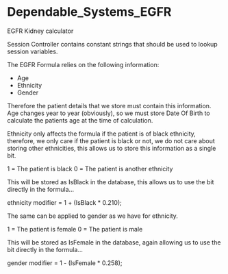 # Dependable_Systems_EGFR
EGFR Kidney calculator

Session Controller contains constant strings that should be used to lookup session variables.

The EGFR Formula relies on the following information:
- Age
- Ethnicity
- Gender

Therefore the patient details that we store must contain this information. Age changes year to year (obviously), so we
must store Date Of Birth to calculate the patients age at the time of calculation.

Ethnicity only affects the formula if the patient is of black ethnicity, therefore, we only care if the patient is black or not,
we do not care about storing other ethnicities, this allows us to store this information as a single bit.

1 = The patient is black
0 = The patient is another ethnicity

This will be stored as IsBlack in the database, this allows us to use the bit directly in the formula...

ethnicity modifier = 1 + (IsBlack * 0.210);


The same can be applied to gender as we have for ethnicity.

1 = The patient is female
0 = The patient is male

This will be stored as IsFemale in the database, again allowing us to use the bit directly in the formula...

gender modifier = 1 - (IsFemale * 0.258);

